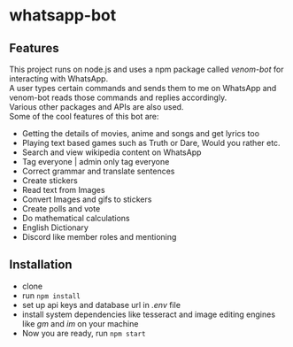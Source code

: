 # whatsapp-bot

## Features
This project runs on node.js and uses a npm package called _venom-bot_ for interacting with WhatsApp.  
A user types certain commands and sends them to me on WhatsApp and venom-bot reads those commands and replies accordingly.  
Various other packages and APIs are also used.  
Some of the cool features of this bot are:

- Getting the details of movies, anime and songs and get lyrics too
- Playing text based games such as Truth or Dare, Would you rather etc.
- Search and view wikipedia content on WhatsApp
- Tag everyone | admin only tag everyone
- Correct grammar and translate sentences
- Create stickers
- Read text from Images
- Convert Images and gifs to stickers
- Create polls and vote
- Do mathematical calculations
- English Dictionary
- Discord like member roles and mentioning

## Installation
- clone  
- run ```npm install```  
- set up api keys and database url in _.env_ file  
- install system dependencies like tesseract and image editing engines like _gm_ and _im_ on your machine
- Now you are ready, run ```npm start```
